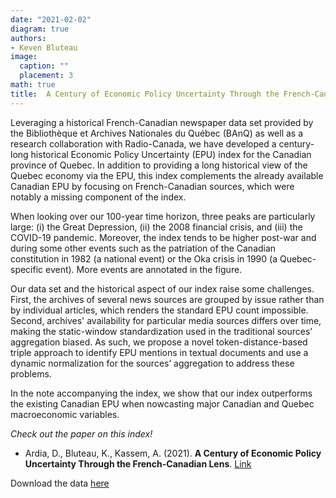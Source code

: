 ```yaml
---
date: "2021-02-02"
diagram: true
authors: 
- Keven Bluteau
image:
  caption: ""
  placement: 3
math: true
title: 	A Century of Economic Policy Uncertainty Through the French-Canadian Lens
---
```


Leveraging a historical French-Canadian newspaper data set provided by the Bibliothèque et Archives Nationales du Québec (BAnQ) 
as well as a research collaboration with Radio-Canada, we have developed a century-long historical Economic Policy Uncertainty (EPU) index for the Canadian province of Quebec. 
In addition to providing a long historical view of the Quebec economy via the EPU,
this index complements the already available Canadian EPU by focusing on French-Canadian sources, which were notably a missing component of the index.

When looking over our 100-year time horizon, three peaks are particularly large: (i)
the Great Depression, (ii) the 2008 financial crisis, and (iii) the COVID-19 pandemic.
Moreover, the index tends to be higher post-war and during some other events such as
the patriation of the Canadian constitution in 1982 (a national event) or the Oka crisis in
1990 (a Quebec-specific event). More events are annotated in the figure.

Our data set and the historical aspect of our index raise some challenges. First, the archives of several news sources are grouped by issue rather than by individual articles,
which renders the standard EPU count impossible. Second, archives' availability for particular media sources differs over time, making the static-window standardization
used in the traditional sources’ aggregation biased. As such, we propose a novel token-distance-based triple approach to identify EPU mentions in
textual documents and use a dynamic normalization for the sources’ aggregation to address these problems. 

In the note accompanying the index, we show that our index outperforms the existing Canadian EPU when
nowcasting major Canadian and Quebec macroeconomic variables. 

_Check out the paper on this index!_

- Ardia, D., Bluteau, K., Kassem, A. (2021). **A Century of Economic Policy Uncertainty Through the French-Canadian Lens**.  [Link](https://papers.ssrn.com/sol3/papers.cfm?abstract_id=3773702)

Download the data [here](https://sentometrics-research.com/download/epu-quebec/)
